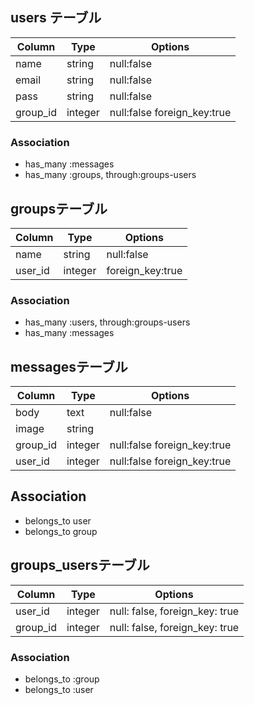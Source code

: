 ## users テーブル

|Column|Type|Options|
|------|----|-------|
|name|string|null:false|
|email|string|null:false|
|pass|string|null:false|
|group_id|integer|null:false foreign_key:true|

### Association

- has_many :messages
- has_many :groups, through:groups-users

## groupsテーブル

|Column|Type|Options|
|------|----|-------|
|name|string|null:false|
|user_id|integer|foreign_key:true|

### Association

- has_many :users, through:groups-users
- has_many :messages

## messagesテーブル

|Column|Type|Options|
|------|----|-------|
|body|text|null:false|
|image|string|
|group_id|integer|null:false foreign_key:true|
|user_id|integer|null:false foreign_key:true|

## Association

- belongs_to user
- belongs_to group

## groups_usersテーブル

|Column|Type|Options|
|------|----|-------|
|user_id|integer|null: false, foreign_key: true|
|group_id|integer|null: false, foreign_key: true|

### Association
- belongs_to :group
- belongs_to :user